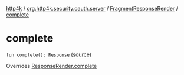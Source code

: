 [http4k](../../index.md) / [org.http4k.security.oauth.server](../index.md) / [FragmentResponseRender](index.md) / [complete](./complete.md)

# complete

`fun complete(): `[`Response`](../../org.http4k.core/-response/index.md) [(source)](https://github.com/http4k/http4k/blob/master/http4k-security-oauth/src/main/kotlin/org/http4k/security/oauth/server/ResponseRender.kt#L52)

Overrides [ResponseRender.complete](../-response-render/complete.md)

